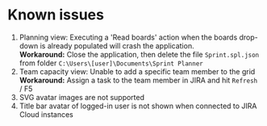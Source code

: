 # Known issues
1. Planning view: Executing a 'Read boards' action when the boards drop-down is already populated will crash the application.  
**Workaround:** Close the application, then delete the file `Sprint.spl.json` from folder `C:\Users\[user]\Documents\Sprint Planner`
1. Team capacity view: Unable to add a specific team member to the grid  
**Workaround:** Assign a task to the team member in JIRA and hit `Refresh` / F5
1. SVG avatar images are not supported
1. Title bar avatar of logged-in user is not shown when connected to JIRA Cloud instances
